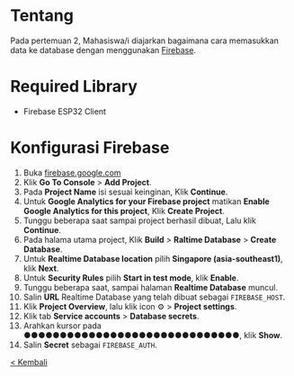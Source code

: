 # Tentang
Pada pertemuan 2, Mahasiswa/i diajarkan bagaimana cara memasukkan data ke database dengan menggunakan [Firebase](https://firebase.google.com).

# Required Library
- Firebase ESP32 Client

# Konfigurasi Firebase
1. Buka [firebase.google.com](https://firebase.google.com)
2. Klik **Go To Console** > **Add Project**.
3. Pada **Project Name** isi sesuai keinginan, Klik **Continue**.
4. Untuk **Google Analytics for your Firebase project** matikan **Enable Google Analytics for this project**, Klik **Create Project**.
5. Tunggu beberapa saat sampai project berhasil dibuat, Lalu klik **Continue**.
6. Pada halama utama project, Klik **Build** > **Raltime Database** > **Create Database**.
7. Untuk **Realtime Database location** pilih **Singapore (asia-southeast1)**, klik **Next**.
8. Untuk **Security Rules** pilih **Start in test mode**, klik **Enable**.
9.  Tunggu beberapa saat, sampai halaman **Realtime Database** muncul.
10. Salin **URL** Realtime Database yang telah dibuat sebagai `FIREBASE_HOST`.
11. Klik **Project Overview**, lalu klik icon ⚙️ > **Project settings**.
12. Klik tab **Service accounts** > **Database secrets**.
13. Arahkan kursor pada **●●●●●●●●●●●●●●●●●●●●●●●●●●●●●●**, klik **Show**.
14. Salin **Secret** sebagai `FIREBASE_AUTH`.

[< Kembali](../README.MD)